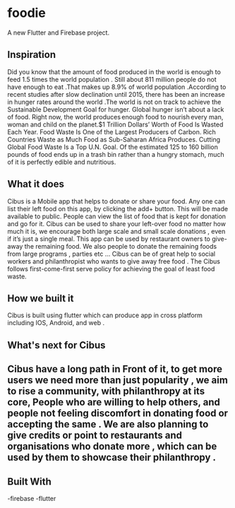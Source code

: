 # foodie

A new Flutter and Firebase project.

<h2>Inspiration</h2>
Did you know that the amount of food produced in the world is enough to feed 1.5 times the world population . Still about 811 million people do not have enough to eat .That makes up 8.9% of world population .According to recent studies after slow declination until 2015, there has been an increase in hunger rates around the world .The world is not on track to achieve the Sustainable Development Goal for hunger. Global hunger isn’t about a lack of food. Right now, the world produces enough food to nourish every man, woman and child on the planet.$1 Trillion Dollars’ Worth of Food Is Wasted Each Year. Food Waste Is One of the Largest Producers of Carbon. Rich Countries Waste as Much Food as Sub-Saharan Africa Produces. Cutting Global Food Waste Is a Top U.N. Goal. Of the estimated 125 to 160 billion pounds of food ends up in a trash bin rather than a hungry stomach, much of it is perfectly edible and nutritious.

<h2>What it does</h2>
Cibus is a Mobile app that helps to donate or share your food. Any one can list their left food on this app, by clicking the add+ button. This will be made available to public. People can view the list of food that is kept for donation and go for it. Cibus can be used to share your left-over food no matter how much it is, we encourage both large scale and small scale donations , even if it’s just a single meal. This app can be used by restaurant owners to give-away the remaining food. We also people to donate the remaining foods from large programs , parties etc … Cibus can be of great help to social workers and philanthropist who wants to give away free food . The Cibus follows first-come-first serve policy for achieving the goal of least food waste.

<h2>How we built it</h2>
Cibus is built using flutter which can produce app in cross platform including IOS, Android, and web .

<h2>What's next for Cibus<h2>
Cibus have a long path in Front of it, to get more users we need more than just popularity , we aim to rise a community, with philanthropy at its core, People who are willing to help others, and people not feeling discomfort in donating food or accepting the same . We are also planning to give credits or point to restaurants and organisations who donate more , which can be used by them to showcase their philanthropy .

<h2>Built With</h2>
-firebase
-flutter
